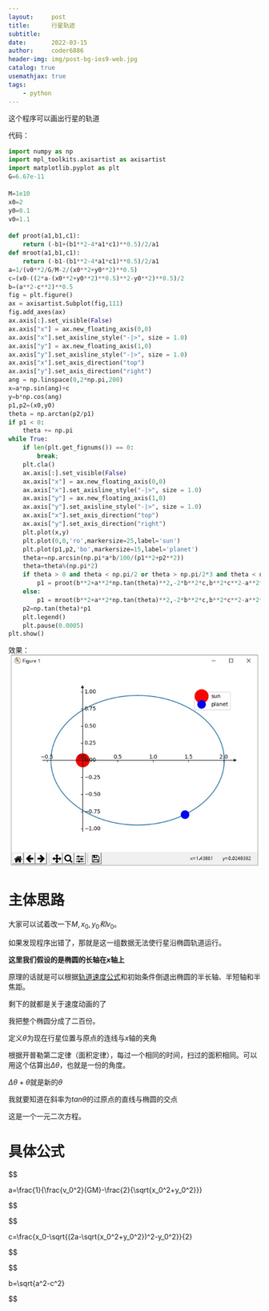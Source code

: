 ```yaml
---
layout:     post
title:      行星轨迹
subtitle:   
date:       2022-03-15
author:     coder6886
header-img: img/post-bg-ios9-web.jpg
catalog: true
usemathjax: true
tags:
    - python 
---
```

这个程序可以画出行星的轨道

代码：
```python
import numpy as np
import mpl_toolkits.axisartist as axisartist
import matplotlib.pyplot as plt
G=6.67e-11

M=1e10
x0=2
y0=0.1
v0=1.1

def proot(a1,b1,c1):
    return (-b1+(b1**2-4*a1*c1)**0.5)/2/a1
def mroot(a1,b1,c1):
    return (-b1-(b1**2-4*a1*c1)**0.5)/2/a1
a=1/(v0**2/G/M-2/(x0**2+y0**2)**0.5)
c=(x0-((2*a-(x0**2+y0**2)**0.5)**2-y0**2)**0.5)/2
b=(a**2-c**2)**0.5
fig = plt.figure()
ax = axisartist.Subplot(fig,111)
fig.add_axes(ax)
ax.axis[:].set_visible(False)
ax.axis["x"] = ax.new_floating_axis(0,0)
ax.axis["x"].set_axisline_style("-|>", size = 1.0)
ax.axis["y"] = ax.new_floating_axis(1,0)
ax.axis["y"].set_axisline_style("-|>", size = 1.0)
ax.axis["x"].set_axis_direction("top")
ax.axis["y"].set_axis_direction("right")
ang = np.linspace(0,2*np.pi,200)
x=a*np.sin(ang)+c
y=b*np.cos(ang)
p1,p2=(x0,y0)
theta = np.arctan(p2/p1)
if p1 < 0:
    theta += np.pi
while True:
    if len(plt.get_fignums()) == 0:
        break;
    plt.cla()
    ax.axis[:].set_visible(False)
    ax.axis["x"] = ax.new_floating_axis(0,0)
    ax.axis["x"].set_axisline_style("-|>", size = 1.0)
    ax.axis["y"] = ax.new_floating_axis(1,0)
    ax.axis["y"].set_axisline_style("-|>", size = 1.0)
    ax.axis["x"].set_axis_direction("top")
    ax.axis["y"].set_axis_direction("right")
    plt.plot(x,y)
    plt.plot(0,0,'ro',markersize=25,label='sun')
    plt.plot(p1,p2,'bo',markersize=15,label='planet')
    theta+=np.arcsin(np.pi*a*b/100/(p1**2+p2**2))
    theta=theta%(np.pi*2)
    if theta > 0 and theta < np.pi/2 or theta > np.pi/2*3 and theta < np.pi*2:
        p1 = proot(b**2+a**2*np.tan(theta)**2,-2*b**2*c,b**2*c**2-a**2*b**2)
    else:
        p1 = mroot(b**2+a**2*np.tan(theta)**2,-2*b**2*c,b**2*c**2-a**2*b**2)
    p2=np.tan(theta)*p1
    plt.legend()
    plt.pause(0.0005)
plt.show()
```
效果：
![orbit-fig-1](/img/orbit-fig-1.jpg)
# 主体思路
大家可以试着改一下$M,x_0,y_0和v_0$。

如果发现程序出错了，那就是这一组数据无法使行星沿椭圆轨道运行。

**这里我们假设的是椭圆的长轴在$x$轴上**

原理的话就是可以根据[轨道速度公式](https://zh.wikipedia.org/wiki/%E8%BD%A8%E9%81%93%E9%80%9F%E5%BA%A6)和初始条件倒退出椭圆的半长轴、半短轴和半焦距。

剩下的就都是关于速度动画的了

我把整个椭圆分成了二百份。

定义$\theta$为现在行星位置与原点的连线与$x$轴的夹角

根据开普勒第二定律（面积定律），每过一个相同的时间，扫过的面积相同。可以用这个估算出$\Delta\theta$，也就是一份的角度。

$\Delta\theta+\theta$就是新的$\theta$

我就要知道在斜率为$tan\theta$的过原点的直线与椭圆的交点

这是一个一元二次方程。
# 具体公式

$$

a=\frac{1}{\frac{v_0^2}{GM}-\frac{2}{\sqrt{x_0^2+y_0^2}}}

$$

$$

c=\frac{x_0-\sqrt{(2a-\sqrt{x_0^2+y_0^2})^2-y_0^2}}{2}

$$

$$

b=\sqrt{a^2-c^2}

$$
